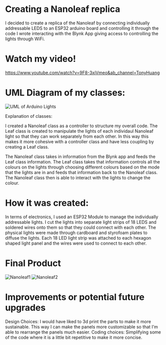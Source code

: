 # Creating a Nanoleaf replica

I decided to create a replica of the Nanoleaf by connecting individually addressable LEDS to an ESP32 arduino board and controlling it through the code I wrote interacting with the Blynk App giving access to controlling the lights through WiFi.

# Watch my video!
https://www.youtube.com/watch?v=9F8-3xiVmeo&ab_channel=TonyHuang

# UML Diagram of my classes:


![UML of Arduino Lights](https://user-images.githubusercontent.com/30247851/107065392-b729c000-67aa-11eb-8f23-0e959ba0fc9c.png)

Explanation of classes:

I created a Nanoleaf class as a controller to structure my overall code. The Leaf class is created to manipulate the lights of each individaul Nanoleaf light so that they can work separately from each other. In this way this makes it more cohesive with a controller class and have less coupling by creating a Leaf class. 

The Nanoleaf class takes in information from the Blynk app and feeds the Leaf class information. The Leaf class takes that information controls all the colours on the lights through choosing different colours based on the mode that the lights are in and feeds that information back to the Nanoleaf class. The Nanoleaf class then is able to interact with the lights to change the colour. 

# How it was created:

In terms of electronics, I used an ESP32 Module to manage the individually addressable lights. I cut the lights into separate light strips of 18 LEDS and soldered wires onto them so that they could connect with each other. The physical lights were made through cardboard and styrofoam plates to diffuse the lights. Each 18 LED light strip was attached to each hexagon shaped light panel and the wires were used to connect to each other. 

# Final Product
![Nanoleaf1](https://user-images.githubusercontent.com/30247851/107066808-6915bc00-67ac-11eb-8f58-fe8b069a779c.PNG)
![Nanoleaf2](https://user-images.githubusercontent.com/30247851/107066821-703cca00-67ac-11eb-9c20-eae1c7bbb04c.PNG)

# Improvements or potential future upgrades
Design Choices:
I would have liked to 3d print the parts to make it more sustainable. This way I can make the panels more customizable so that I'm able to rearrange the panels much easier.
Coding choices:
Simplifying some of the code where it is a little bit repetitive to make it more concise.

